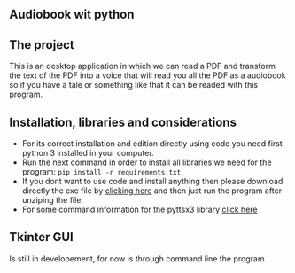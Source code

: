 ## Audiobook wit python

## The project
This is an desktop application in which we can read a PDF and transform the text of the PDF into 
a voice that will read you all the PDF as a audiobook so if you have a tale or something like that 
it can be readed with this program.

## Installation, libraries and considerations
- For its correct installation and edition directly using code you need first python 3 installed in your computer.
- Run the next command in order to install all libraries we need for the program:
```pip install -r requirements.txt```
- If you dont want to use code and install anything then please download directly the exe file by [clicking here]() and 
then just run the program after unziping the file.
- For some command information for the pyttsx3 library [click here](https://ichi.pro/es/construye-tu-propio-audiolibro-en-7-lineas-de-codigo-python-210934534284465)

## Tkinter GUI
Is still in developement, for now is through command line the program.